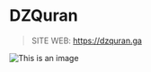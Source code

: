 # DZQuran

>SITE WEB: https://dzquran.ga

![This is an image](https://myoctocat.com/assets/images/base-octocat.svg)